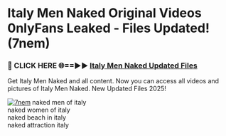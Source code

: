 # Italy Men Naked Original Videos 0nlyFans Leaked - Files Updated! (7nem)

<h3>🔴 CLICK HERE 🌐==►► <a href="https://tinyurl.com/yckcrads" rel="nofollow">Italy Men Naked Updated Files</a></h3>

Get Italy Men Naked and all content. Now you can access all videos and pictures of Italy Men Naked. New Updated Files 2025!

[![7nem](https://i.imgur.com/hpKpOFt.gif)](https://tinyurl.com/yckcrads)
naked men of italy<br>
naked women of italy<br>
naked beach in italy<br>
naked attraction italy
